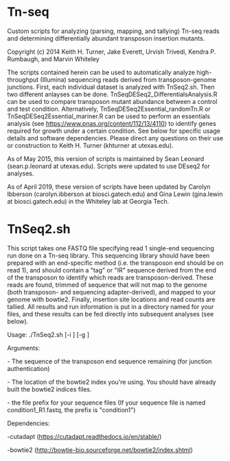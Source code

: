 Tn-seq
===========
Custom scripts for analyzing (parsing, mapping, and tallying) Tn-seq reads and
determining differentially abundant transposon insertion mutants.

Copyright (c) 2014 Keith H. Turner, Jake Everett, Urvish Trivedi, Kendra P.
Rumbaugh, and Marvin Whiteley

The scripts contained herein can be used to automatically analyze high-throughput
(Illumina) sequencing reads derived from transposon-genome junctions. First, each
individual dataset is analyzed with TnSeq2.sh. Then two different anlayses can be done. TnSeqDESeq2_DifferentialsAnalysis.R can be used to compare transposon mutant abundance between a control and
test condition. Alternatively, TnSeqDESeq2Essential_randomTn.R or TnSeqDESeq2Essential_mariner.R can be used to perform an essentials analysis (see https://www.pnas.org/content/112/13/4110) to identify genes required for growth under a certain condition.
See below for specific usage details and software dependencies. Please direct any
questions on their use or construction to Keith H. Turner (khturner at utexas.edu).

As of May 2015, this version of scripts is maintained by Sean Leonard (sean.p.leonard at utexas.edu).
Scripts were updated to use DEseq2 for analyses.

As of April 2019, these version of scripts have been updated by Carolyn Ibberson (carolyn.ibberson at biosci.gatech.edu) and Gina Lewin (gina.lewin at biosci.gatech.edu) in the Whiteley lab at Georgia Tech.

TnSeq2.sh
===========
This script takes one FASTQ file specifying read 1 single-end sequencing run done
on a Tn-seq library. This sequencing library should have been prepared with an
end-specific method (i.e. the transposon end should be on read 1), and should
contain a "tag" or "IR" sequence derived from the end of the transposon to identify
which reads are transposon-derived. These reads are found, trimmed of sequence that
will not map to the genome (both transposon- and sequencing adapter-derived), and
mapped to your genome with bowtie2. Finally, insertion site locations and read
counts are tallied. All results and run information is put in a directory named for
your files, and these results can be fed directly into subsequent analyses (see below).

Usage: ./TnSeq2.sh [-i <IR seq>] [-g <path to genome files>] <pfx>

Arguments:

<IR seq>     - The sequence of the transposon end sequence remaining (for junction
   authentication)

<path to genome files>   - The location of the bowtie2 index you're using. You should have already built the bowtie2 indices files.

<pfx>        - the file prefix for your sequence files (If your sequence file is
   named condition1_R1.fastq, the prefix is "condition1")

Dependencies:

-cutadapt (https://cutadapt.readthedocs.io/en/stable/)

-bowtie2 (http://bowtie-bio.sourceforge.net/bowtie2/index.shtml)
